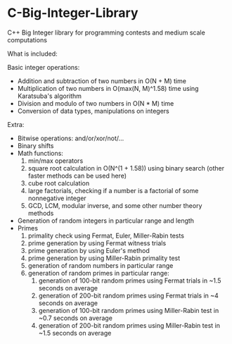 # C-Big-Integer-Library
C++ Big Integer library for programming contests and medium scale computations

What is included:

Basic integer operations:
- Addition and subtraction of two numbers in O(N + M) time
- Multiplication of two numbers in O(max(N, M)^1.58) time using Karatsuba's algorithm
- Division and modulo of two numbers in O(N * M) time
- Conversion of data types, manipulations on integers

Extra:
- Bitwise operations: and/or/xor/not/...
- Binary shifts
- Math functions:
    1) min/max operators
    2) square root calculation in O(N^(1 + 1.58)) using binary search (other faster methods can be used here)
    3) cube root calculation
    4) large factorials, checking if a number is a factorial of some nonnegative integer
    5) GCD, LCM, modular inverse, and some other number theory methods
- Generation of random integers in particular range and length
- Primes
    1) primality check using Fermat, Euler, Miller-Rabin tests
    2) prime generation by using Fermat witness trials
    3) prime generation by using Euler's method
    4) prime generation by using Miller-Rabin primality test
    3) generation of random numbers in particular range
    4) generation of random primes in particular range:
        1) generation of 100-bit random primes using Fermat trials in ~1.5 seconds on average
        2) generation of 200-bit random primes using Fermat trials in ~4 seconds on average
        3) generation of 100-bit random primes using Miller-Rabin test in ~0.7 seconds on average
        4) generation of 200-bit random primes using Miller-Rabin test in ~1.5 seconds on average
    



